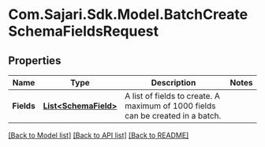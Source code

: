 # Com.Sajari.Sdk.Model.BatchCreateSchemaFieldsRequest
## Properties

Name | Type | Description | Notes
------------ | ------------- | ------------- | -------------
**Fields** | [**List&lt;SchemaField&gt;**](SchemaField.md) | A list of fields to create.  A maximum of 1000 fields can be created in a batch. | 

[[Back to Model list]](../README.md#documentation-for-models) [[Back to API list]](../README.md#documentation-for-api-endpoints) [[Back to README]](../README.md)

